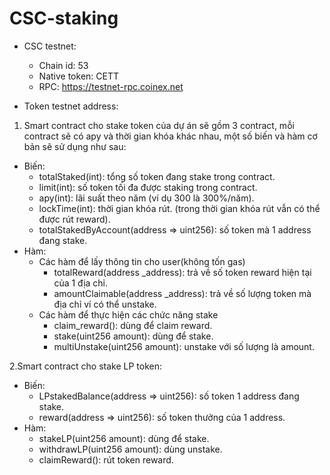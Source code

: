 # CSC-staking

- CSC testnet:
  + Chain id: 53
  + Native token: CETT
  + RPC: https://testnet-rpc.coinex.net

- Token testnet address: 
   

1. Smart contract cho stake token của dự án sẽ gồm 3 contract, mỗi contract sẽ có apy và thời gian khóa khác nhau, một số biến và hàm cơ bản sẽ sử dụng như sau:
  - Biến:
    + totalStaked(int): tổng số token đang stake trong contract. 
    + limit(int): số token tối đa được staking trong contract.
    + apy(int): lãi suất theo năm (ví dụ 300 là 300%/năm).
    + lockTime(int): thời gian khóa rút. (trong thời gian khóa rút vẫn có thể được rút reward).
    + totalStakedByAccount(address => uint256): số token mà 1 address đang stake.
  - Hàm:
    + Các hàm để lấy thông tin cho user(không tốn gas)
      + totalReward(address _address): trả về số token reward hiện tại của 1 địa chỉ.
      + amountClaimable(address _address): trả về số lượng token mà địa chỉ ví có thể unstake.
    + Các hàm để thực hiện các chức năng stake
      + claim_reward(): dùng để claim reward.
      + stake(uint256 amount): dùng để stake.
      + multiUnstake(uint256 amount): unstake với số lượng là amount.

2.Smart contract cho stake LP token:
- Biến:
  + LPstakedBalance(address => uint256): số token 1 address đang stake.
  + reward(address => uint256): số token thưởng của 1 address.
- Hàm:
  + stakeLP(uint256 amount): dùng để stake.
  + withdrawLP(uint256 amount): dùng unstake.
  + claimReward(): rút token reward.
